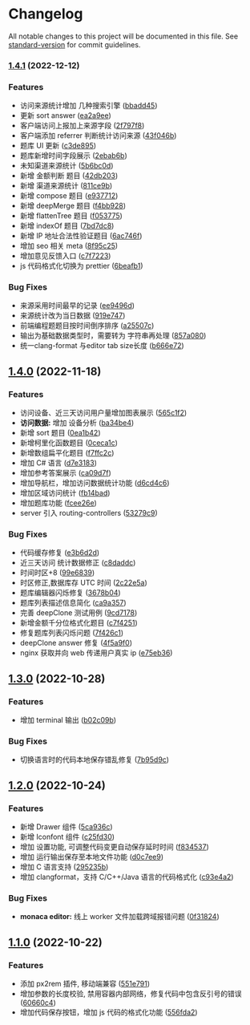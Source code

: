 # Changelog

All notable changes to this project will be documented in this file. See [standard-version](https://github.com/conventional-changelog/standard-version) for commit guidelines.

### [1.4.1](https://github.com/xjq7/runcode/compare/v1.4.0...v1.4.1) (2022-12-12)


### Features

* 访问来源统计增加 几种搜索引擎 ([bbadd45](https://github.com/xjq7/runcode/commit/bbadd45bee6bc4d43da10d3cc6d0cb8248c2ef81))
* 更新 sort answer ([ea2a9ee](https://github.com/xjq7/runcode/commit/ea2a9ee4ca0edb5cb7ea420c551dd0537c3308a2))
* 客户端访问上报加上来源字段 ([2f797f8](https://github.com/xjq7/runcode/commit/2f797f82a28295574aca6cef028fc014427262be))
* 客户端添加 referrer 判断统计访问来源 ([43f046b](https://github.com/xjq7/runcode/commit/43f046b252489b0e72e05e171f15af07ca8bca1a))
* 题库 UI 更新 ([c3de895](https://github.com/xjq7/runcode/commit/c3de895ecb49d1af4b71f3ce7b9adb9db422adba))
* 题库新增时间字段展示 ([2ebab6b](https://github.com/xjq7/runcode/commit/2ebab6b3961e54ae0ec6a210d5397417c15a9372))
* 未知渠道来源统计 ([5b6bc0d](https://github.com/xjq7/runcode/commit/5b6bc0daca252abfce923ab75b3328836c9731e2))
* 新增 金额判断 题目 ([42db203](https://github.com/xjq7/runcode/commit/42db20356a605fee9231d1a73460cc8f4cfb08f2))
* 新增 渠道来源统计 ([811ce9b](https://github.com/xjq7/runcode/commit/811ce9b29a8d8a51a8b4722fcabde462e26e0856))
* 新增 compose 题目 ([e937712](https://github.com/xjq7/runcode/commit/e9377120e9e196556b100e3fb81c6000437a1aa1))
* 新增 deepMerge 题目 ([f4bb928](https://github.com/xjq7/runcode/commit/f4bb928626a78740a3c265af0ad84528ec6b24cd))
* 新增 flattenTree 题目 ([f053775](https://github.com/xjq7/runcode/commit/f053775cd5a7e17a571832f381cc6e0868693418))
* 新增 indexOf 题目 ([7bd7dc8](https://github.com/xjq7/runcode/commit/7bd7dc8e332009d5af06e58ee0905f4464ae694e))
* 新增 IP 地址合法性验证题目 ([6ac746f](https://github.com/xjq7/runcode/commit/6ac746f4fdeb7692c03cf4b0a51aaecb6685d9cf))
* 增加 seo 相关 meta ([8f95c25](https://github.com/xjq7/runcode/commit/8f95c252fe957d51abb12938427e581debd67e37))
* 增加意见反馈入口 ([c7f7223](https://github.com/xjq7/runcode/commit/c7f7223900960defe7b8c3ac1a63114fbc3c47bb))
* js 代码格式化切换为 prettier ([6beafb1](https://github.com/xjq7/runcode/commit/6beafb16b66a6dbcf5c2e8b3ce569318b42b1da1))


### Bug Fixes

* 来源采用时间最早的记录 ([ee9496d](https://github.com/xjq7/runcode/commit/ee9496dafba14e48a60d5a90153cbcc45adf4d89))
* 来源统计改为当日数据 ([919e747](https://github.com/xjq7/runcode/commit/919e747c18f61880e47c08ad22df992117549986))
* 前端编程题题目按时间倒序排序 ([a25507c](https://github.com/xjq7/runcode/commit/a25507c5f060440700ea70aac7cfd445a04ac1f9))
* 输出为基础数据类型时，需要转为 字符串再处理 ([857a080](https://github.com/xjq7/runcode/commit/857a08056d9380df3e5b3e69237a7988d71d4b87))
* 统一clang-format 与editor tab size长度 ([b666e72](https://github.com/xjq7/runcode/commit/b666e724ef3a36f2144be645e7d8b2c5efa9f187))

## [1.4.0](https://github.com/xjq7/runcode/compare/v1.3.0...v1.4.0) (2022-11-18)


### Features

* 访问设备、近三天访问用户量增加图表展示 ([565c1f2](https://github.com/xjq7/runcode/commit/565c1f218ad94bf4816077aefeb97b52fb9886bf))
* **访问数据:** 增加 设备分析 ([ba34be4](https://github.com/xjq7/runcode/commit/ba34be42e90a349fe200d11f4385f2391d896f54))
* 新增 sort 题目 ([0ea1b42](https://github.com/xjq7/runcode/commit/0ea1b4270768534a16495a057e7c3f700a4601ac))
* 新增柯里化函数题目 ([0ceca1c](https://github.com/xjq7/runcode/commit/0ceca1c8d6fc9aa8d71ce973040f2b23c4f8bfa8))
* 新增数组扁平化题目 ([f7ffc2c](https://github.com/xjq7/runcode/commit/f7ffc2cbb5fe6f9ec1178d01577b55309dd888d4))
* 增加 C# 语言 ([d7e3183](https://github.com/xjq7/runcode/commit/d7e3183555c6a8f9c17ebccc123d973ad56d11ae))
* 增加参考答案展示 ([ca09d7f](https://github.com/xjq7/runcode/commit/ca09d7f99e87ebb74d0389fca5dd7eea641a3658))
* 增加导航栏，增加访问数据统计功能 ([d6cd4c6](https://github.com/xjq7/runcode/commit/d6cd4c67863bf9465895750ed84459cab5725c6f))
* 增加区域访问统计 ([fb14bad](https://github.com/xjq7/runcode/commit/fb14bad822fc44339b6a9395bdfa8b4a76026400))
* 增加题库功能 ([fcee26e](https://github.com/xjq7/runcode/commit/fcee26ec2731ef5534ae7109accba57bc03d4d10))
* server 引入 routing-controllers ([53279c9](https://github.com/xjq7/runcode/commit/53279c96ea09da8c5bab9bdd1a883bfbec7a0397))


### Bug Fixes

* 代码缓存修复 ([e3b6d2d](https://github.com/xjq7/runcode/commit/e3b6d2d542832e46bd7c2f0a7d9d5267fa2c1e37))
* 近三天访问 统计数据修正 ([c8daddc](https://github.com/xjq7/runcode/commit/c8daddc77a3fd6bd6f6af64cbd92abf9df0d914b))
* 时间时区+8 ([99e6839](https://github.com/xjq7/runcode/commit/99e6839e0999f84b530185a3ee2200addad6c454))
* 时区修正,数据库存 UTC 时间 ([2c22e5a](https://github.com/xjq7/runcode/commit/2c22e5aa921c964a23f60331b6d8eb148e72c1ab))
* 题库编辑器闪烁修复 ([3678b04](https://github.com/xjq7/runcode/commit/3678b0408ee7fbbfcf92a201f56432a548565784))
* 题库列表描述信息简化 ([ca9a357](https://github.com/xjq7/runcode/commit/ca9a357ca617a45bc2ad85159ab3abfdf3b6b1b5))
* 完善 deepClone 测试用例 ([9cd7178](https://github.com/xjq7/runcode/commit/9cd7178d9e1599cef98c4ce333a002e9855b549c))
* 新增金额千分位格式化题目 ([c7f4251](https://github.com/xjq7/runcode/commit/c7f42514e23f2a98a6cc6ff52b2824d5c90f41d9))
* 修复题库列表闪烁问题 ([7f426c1](https://github.com/xjq7/runcode/commit/7f426c1e2379792d74e37ff4abd7116e1f2788b0))
* deepClone answer 修复 ([4f5a9f0](https://github.com/xjq7/runcode/commit/4f5a9f0fcb10d98e0f052c25d4cbac208e21a5e8))
* nginx 获取并向 web 传递用户真实 ip ([e75eb36](https://github.com/xjq7/runcode/commit/e75eb36e9a80765f89b9ece3b07944d007dc3c9f))

## [1.3.0](https://github.com/xjq7/runcode/compare/v1.2.0...v1.3.0) (2022-10-28)

### Features

- 增加 terminal 输出 ([b02c09b](https://github.com/xjq7/runcode/commit/b02c09be18a7b7e6469c8f320d185c10a9537f72))

### Bug Fixes

- 切换语言时的代码本地保存错乱修复 ([7b95d9c](https://github.com/xjq7/runcode/commit/7b95d9cf81b890ea067e6ee400a34a2aba1aaaa8))

## [1.2.0](https://github.com/xjq7/runcode/compare/v1.1.0...v1.2.0) (2022-10-24)

### Features

- 新增 Drawer 组件 ([5ca936c](https://github.com/xjq7/runcode/commit/5ca936c9886464c511b456e34cebebdb8fb32f27))
- 新增 Iconfont 组件 ([c25fd30](https://github.com/xjq7/runcode/commit/c25fd305bdee66e9d47cbfcf15b3b5c3ed080a29))
- 增加 设置功能, 可调整代码变更自动保存延时时间 ([f834537](https://github.com/xjq7/runcode/commit/f83453769248ecbfd27c8792646a3f31dc1e95b8))
- 增加 运行输出保存至本地文件功能 ([d0c7ee9](https://github.com/xjq7/runcode/commit/d0c7ee9ff081f82de570f160137d52ad3f0b82fb))
- 增加 C 语言支持 ([295235b](https://github.com/xjq7/runcode/commit/295235bef4387106b602b7e39168ef0901181734))
- 增加 clangformat，支持 C/C++/Java 语言的代码格式化 ([c93e4a2](https://github.com/xjq7/runcode/commit/c93e4a2a66586fc84e4ce5f7dc7b5a660a44c49d))

### Bug Fixes

- **monaca editor:** 线上 worker 文件加载跨域报错问题 ([0f31824](https://github.com/xjq7/runcode/commit/0f318247ced9e78c71338f2698234bbe0ddcb1e0))

## [1.1.0](https://github.com/xjq7/runcode/compare/v1.0.1...v1.1.0) (2022-10-22)

### Features

- 添加 px2rem 插件, 移动端兼容 ([551e791](https://github.com/xjq7/runcode/commit/551e79115059b1f68daeacdab0c8a641ee5cf63c))
- 增加参数的长度校验, 禁用容器内部网络，修复代码中包含反引号的错误 ([60660c4](https://github.com/xjq7/runcode/commit/60660c432e635e1f2fd5855764da78b9384ba0ec))
- 增加代码保存按钮，增加 js 代码的格式化功能 ([556fda2](https://github.com/xjq7/runcode/commit/556fda27e4b9fecfac68f3754031da4cdbc13976))
